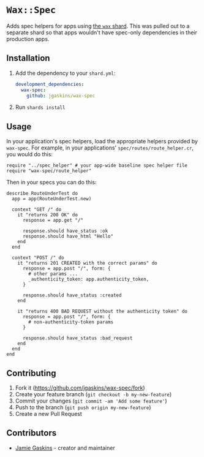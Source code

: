 # `Wax::Spec`

Adds spec helpers for apps using [the `wax` shard](https://github.com/jgaskins/wax). This was pulled out to a separate shard so that apps wouldn't have spec-only dependencies in their production apps.

## Installation

1. Add the dependency to your `shard.yml`:

   ```yaml
   development_dependencies:
     wax-spec:
       github: jgaskins/wax-spec
   ```

2. Run `shards install`

## Usage

In your application's spec helpers, load the appropriate helpers provided by `wax-spec`. For example, in your applications' `spec/routes/route_helper.cr`, you would do this:

```crystal
require "../spec_helper" # your app-wide baseline spec helper file
require "wax-spec/route_helper"
```

Then in your specs you can do this:

```crystal
describe RouteUnderTest do
  app = app(RouteUnderTest.new)

  context "GET /" do
    it "returns 200 OK" do
      response = app.get "/"

      response.should have_status :ok
      response.should have_html "Hello"
    end
  end

  context "POST /" do
    it "returns 201 CREATED with the correct params" do
      response = app.post "/", form: {
        # other params ...
        _authenticity_token: app.authenticity_token,
      }

      response.should have_status :created
    end

    it "returns 400 BAD REQUEST without the authenticity token" do
      response = app.post "/", form: {
        # non-authenticity-token params
      }

      response.should have_status :bad_request
    end
  end
end
```

## Contributing

1. Fork it (<https://github.com/jgaskins/wax-spec/fork>)
2. Create your feature branch (`git checkout -b my-new-feature`)
3. Commit your changes (`git commit -am 'Add some feature'`)
4. Push to the branch (`git push origin my-new-feature`)
5. Create a new Pull Request

## Contributors

- [Jamie Gaskins](https://github.com/jgaskins) - creator and maintainer
